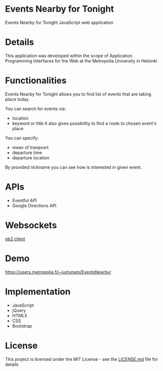 # Events Nearby for Tonight
Events Nearby for Tonight JavaScript web application

# Details
This application was developed within the scope of Application Programming Interfaces for the Web at the Metropolia University in Helsinki

# Functionalities
Events Nearby for Tonight allows you to find list of events that are taking place today  

You can search for events via:
  * location
  * keyword or title
It also gives possibility to find a route to chosen event's place  

You can specify:
* mean of tranposrt
* departure time
* departure location

By provided nickname you can see how is interested in given event.

# APIs
* Eventful API
* Google Directions API

# Websockets
[pb2 client](https://github.com/OAlm/pb2)

# Demo
https://users.metropolia.fi/~justynam/EventsNearby/

# Implementation
* JavaScript
* jQuery
* HTML5
* CSS
* Bootstrap

# License
This project is licensed under the MIT License - see the [LICENSE.md](https://github.com/Jusiaa5/EventsNearby/blob/master/LICENSE) file for details

